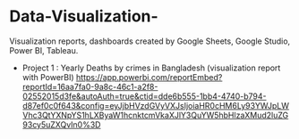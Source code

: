 # Data-Visualization-
Visualization reports, dashboards created by Google Sheets, Google Studio, Power BI, Tableau.

- Project 1 : Yearly Deaths by crimes in Bangladesh (visualization report with PowerBI)
https://app.powerbi.com/reportEmbed?reportId=16aa7fa0-9a8c-46c1-a2f8-02552015d3fe&autoAuth=true&ctid=dde6b555-1bb4-4740-b794-d87ef0c0f643&config=eyJjbHVzdGVyVXJsIjoiaHR0cHM6Ly93YWJpLWVhc3QtYXNpYS1hLXByaW1hcnktcmVkaXJlY3QuYW5hbHlzaXMud2luZG93cy5uZXQvIn0%3D
